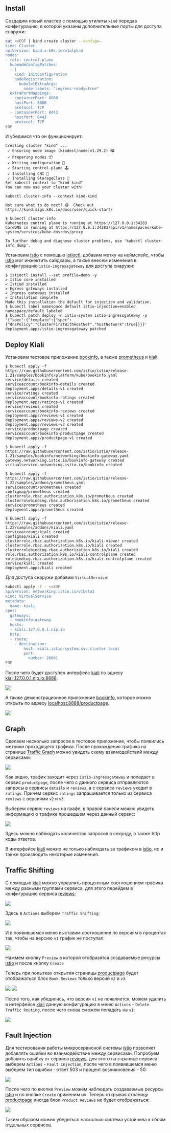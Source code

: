 ## Install
Создадим новый кластер с помощью утилиты `kind` передав конфигурацию, в которой
указаны дополнительные порты для доступа снаружи:
```bash
cat <<EOF | kind create cluster --config=-
kind: Cluster
apiVersion: kind.x-k8s.io/v1alpha4
nodes:
- role: control-plane
  kubeadmConfigPatches:
  - |
    kind: InitConfiguration
    nodeRegistration:
      kubeletExtraArgs:
        node-labels: "ingress-ready=true"
  extraPortMappings:
  - containerPort: 8080
    hostPort: 8080
    protocol: TCP
  - containerPort: 8443
    hostPort: 8443
    protocol: TCP
EOF
```
И убедимся что он функционирует:
```console
Creating cluster "kind" ...
 ✓ Ensuring node image (kindest/node:v1.29.2) 🖼
 ✓ Preparing nodes 📦
 ✓ Writing configuration 📜
 ✓ Starting control-plane 🕹️
 ✓ Installing CNI 🔌
 ✓ Installing StorageClass 💾
Set kubectl context to "kind-kind"
You can now use your cluster with:

kubectl cluster-info --context kind-kind

Not sure what to do next? 😅  Check out https://kind.sigs.k8s.io/docs/user/quick-start/

$ kubectl cluster-info
Kubernetes control plane is running at https://127.0.0.1:34283
CoreDNS is running at https://127.0.0.1:34283/api/v1/namespaces/kube-system/services/kube-dns:dns/proxy

To further debug and diagnose cluster problems, use 'kubectl cluster-info dump'.
```

Установим [istio][] с помощью [istioctl][], добавим метку на неймспейс, чтобы
[istio][] мог инжектить сайдкары, а также внесем изменения в конфигурацию
`istio-ingressgateway` для доступа снаружи:

```console
$ istioctl install --set profile=demo -y
✔ Istio core installed
✔ Istiod installed
✔ Egress gateways installed
✔ Ingress gateways installed
✔ Installation complete
Made this installation the default for injection and validation.
$ kubectl label namespace default istio-injection=enabled
namespace/default labeled
$ kubectl patch deploy -n istio-system istio-ingressgateway -p '{"spec":{"template":{"spec":{"dnsPolicy":"ClusterFirstWithHostNet","hostNetwork":true}}}}'
deployment.apps/istio-ingressgateway patched
```

## Deploy Kiali
Установим тестовое приложение [bookinfo][], а также [prometheus][] и [kiali][]:
```console
$ kubectl apply -f https://raw.githubusercontent.com/istio/istio/release-1.21/samples/bookinfo/platform/kube/bookinfo.yaml
service/details created
serviceaccount/bookinfo-details created
deployment.apps/details-v1 created
service/ratings created
serviceaccount/bookinfo-ratings created
deployment.apps/ratings-v1 created
service/reviews created
serviceaccount/bookinfo-reviews created
deployment.apps/reviews-v1 created
deployment.apps/reviews-v2 created
deployment.apps/reviews-v3 created
service/productpage created
serviceaccount/bookinfo-productpage created
deployment.apps/productpage-v1 created

$ kubectl apply -f https://raw.githubusercontent.com/istio/istio/release-1.21/samples/bookinfo/networking/bookinfo-gateway.yaml
gateway.networking.istio.io/bookinfo-gateway created
virtualservice.networking.istio.io/bookinfo created

$ kubectl apply -f https://raw.githubusercontent.com/istio/istio/release-1.22/samples/addons/prometheus.yaml
serviceaccount/prometheus created
configmap/prometheus created
clusterrole.rbac.authorization.k8s.io/prometheus created
clusterrolebinding.rbac.authorization.k8s.io/prometheus created
service/prometheus created
deployment.apps/prometheus created

$ kubectl apply -f https://raw.githubusercontent.com/istio/istio/release-1.22/samples/addons/kiali.yaml
serviceaccount/kiali created
configmap/kiali created
clusterrole.rbac.authorization.k8s.io/kiali-viewer created
clusterrole.rbac.authorization.k8s.io/kiali created
clusterrolebinding.rbac.authorization.k8s.io/kiali created
role.rbac.authorization.k8s.io/kiali-controlplane created
rolebinding.rbac.authorization.k8s.io/kiali-controlplane created
service/kiali created
deployment.apps/kiali created

```

Для доступа снаружи добавим `VirtualService`:
```bash
kubectl apply -f - <<EOF
apiVersion: networking.istio.io/v1beta1
kind: VirtualService
metadata:
  name: kiali
spec:
  gateways:
  - bookinfo-gateway
  hosts:
  - kiali.127.0.0.1.nip.io
  http:
  - route:
    - destination:
        host: kiali.istio-system.svc.cluster.local
        port:
          number: 20001
EOF
```

После чего будет доступен интерфейс [kiali][] по адресу
[kiali.127.0.0.1.nip.io:8888](http://kiali.127.0.0.1.nip.io:8888).

![](img/kiali1.png)

А также демонстрационное приложение [bookinfo][], которое можно открыть по адресу
[localhost:8888/productpage][productpage].

![](img/kiali2.png)


## Graph
Сделаем несколько запросов в тестовое приложение, чтобы появились метрики
проходящего трафика. После прохождения трафика на странице [Traffic Graph][graph]
можно увидеть схему взаимодействий между сервисами:

![](img/kiali3.png)

Как видно, трафик заходит через `istio-ingressgateway` и попадает в сервис
`productpage`, после чего с данного сервиса отправляются запросы в сервисы
`details` и `reviews`, а с сервиса `reviews` уходит в `ratings`. Причем
сервис `ratings` запрашивается только из сервиса `reviews` с версиями `v2` и `v3`.

Выберем сервис `reviews` на графе, в правой панели можно увидеть информацию
о трафике прошедшем через данный сервис:

![](img/kiali4.png)

Здесь можно наблюдать количество запросов в секунду, а также http коды ответов.

В интерфейсе [kiali][] можно не только наблюдать за трафиком в [istio][],
но и также производить некоторые изменения.

## Traffic Shifting
С помощью [kiali][] можно управлять процентным соотношением трафика между разными
группами сервиса, для этого перейдем в конфигурацию сервиса [reviews][]:

![](img/kiali5.png)

Здесь в `Actions` выберем `Traffic Shifting`:

![](img/kiali6.png)

И в появившемся меню выставим соотношение по версиям в процентах так, чтобы
на версию `v1` трафик не поступал:

![](img/kiali7.png)

Нажмем кнопку `Preview` в которой отобразятся создаваемые ресурсы [istio][] и
после кнопку `Create`

Теперь при попытках открытия страницы [productpage][] будет отображаться блок
`Book Reviews` только версий `v2` и `v3`:

![](img/kiali8.png) ![](img/kiali9.png)

После того, как убедились, что версия `v1` не появляется, можем удалить в
интерфейсе [kiali][] данную конфигурацию в меню
`Actions` - `Delete Traffic Routing`, после чего снова сможем попадать на `v1`:

![](img/kiali10.png)

## Fault Injection
Для тестирования работы микросервисной системы [istio][] позволяет добавлять
ошибки во взаимодействие между сервисами.
Попробуем добавить ошибку от сервиса [reviews][], для этого на
странице сервиса выберем `Actions` - `Fault Injection`, после чего в появившемся
меню выберем тип ошибки - ответ 503 и процент возникновения - 50:

![](img/kiali11.png)

После чего по кнопке `Preview` можем наблюдать создаваемые ресурсы [istio][]
и по кнопке `Create` применим их. Теперь открывая страницу [productpage][]
иногда блок `Product Reviews` не будет отображаться:

![](img/kiali12.png)

Таким образом можно убедиться насколько система устойчива к сбоям отдельных
сервисов.

[istio]:https://istio.io/latest/about/service-mesh/
[kubernetes]:https://kubernetes.io/ru/
[docker]:https://docs.docker.com/engine/
[kubectl]:https://kubernetes.io/ru/docs/reference/kubectl/kubectl/
[kind]:https://kind.sigs.k8s.io/
[istioctl]:https://istio.io/latest/docs/reference/commands/istioctl/
[bookinfo]:https://istio.io/latest/docs/examples/bookinfo/
[prometheus]:https://prometheus.io/
[kiali]:https://kiali.io/
[graph]:http://kiali.127.0.0.1.nip.io:8888/kiali/console/graph/namespaces/?traffic=grpc%2CgrpcRequest%2Chttp%2ChttpRequest%2Ctcp%2CtcpSent&graphType=versionedApp&namespaces=default&duration=3600&refresh=60000&layout=kiali-dagre&namespaceLayout=kiali-breadthfirst
[reviews]:http://kiali.127.0.0.1.nip.io:8888/kiali/console/namespaces/default/services/reviews?duration=3600&refresh=60000
[productpage]:http://localhost:8888/productpage
